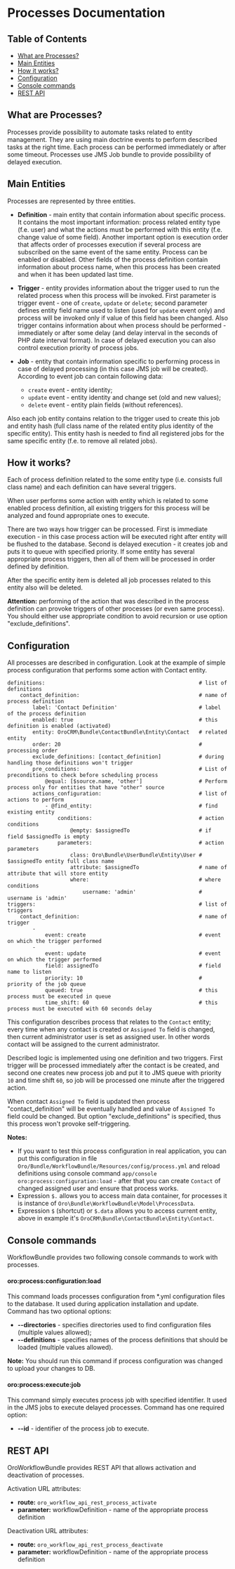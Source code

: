 Processes Documentation
==============================

Table of Contents
-----------------
 - [What are Processes?](#what-are-processes)
 - [Main Entities](#main-entities)
 - [How it works?](#how-it-works)
 - [Configuration](#configuration)
 - [Console commands](#console-commands)
 - [REST API](#rest-api)

What are Processes?
-------------------

Processes provide possibility to automate tasks related to entity management. They are using main doctrine events
to perform described tasks at the right time. Each process can be performed immediately or after some timeout.
Processes use JMS Job bundle to provide possibility of delayed execution.

Main Entities
-------------

Processes are represented by three entities.

* **Definition** - main entity that contain information about specific process. It contains the most important
information: process related entity type (f.e. user) and what the actions must be performed with this entity
(f.e. change value of some field). Another important option is execution order that affects order of processes
execution if several process are subscribed on the same event of the same entity. Process can be enabled or disabled.
Other fields of the process definition contain information about process name, when this process has been created and
when it has been updated last time.

* **Trigger** - entity provides information about the trigger used to run the related process when
this process will be invoked. First parameter is trigger event - one of ``create``, ``update`` or ``delete``;
second parameter defines entity field name used to listen (used for ``update`` event only) and  process will be invoked
only if value of this field has been changed. Also trigger contains information about when process
should be performed - immediately or after some delay (and delay interval in the seconds of PHP date interval format).
In case of delayed execution you can also control execution priority of process jobs.

* **Job** - entity that contain information specific to performing process in case of delayed processing
(in this case JMS job will be created). According to event job can contain following data:
    - ``create`` event - entity identity;
    - ``update`` event - entity identity and change set (old and new values);
    - ``delete`` event - entity plain fields (without references).

Also each job entity contains relation to the trigger used to create this job and entity hash (full class name
of the related entity plus identity of the specific entity). This entity hash is needed to find all registered jobs
for the same specific entity (f.e. to remove all related jobs).

How it works?
-------------

Each of process definition related to the some entity type (i.e. consists full class name) and each definition
can have several triggers.

When user performs some action with entity which is related to some enabled process definition,
all existing triggers for this process will be analyzed and found appropriate ones to execute.

There are two ways how trigger can be processed. First is immediate execution - in this case process action will be
executed right after entity will be flushed to the database. Second is delayed execution - it creates job and puts it
to queue with specified priority. If some entity has several appropriate process triggers, then all of them
will be processed in order defined by definition.

After the specific entity item is deleted all job processes related to this entity also will be deleted.

**Attention:** performing of the action that was described in the process definition can provoke triggers
of other processes (or even same process). You should either use appropriate condition to avoid recursion or use 
option "exclude_definitions".

Configuration
-------------

All processes are described in configuration. Look at the example of simple process configuration that performs
some action with Contact entity.

```
definitions:                                                 # list of definitions
    contact_definition:                                      # name of process definition
        label: 'Contact Definition'                          # label of the process definition
        enabled: true                                        # this definition is enabled (activated)
        entity: OroCRM\Bundle\ContactBundle\Entity\Contact   # related entity
        order: 20                                            # processing order
        exclude_definitions: [contact_definition]            # during handling those definitions won't trigger
        pre_conditions:                                      # List of preconditions to check before scheduling process
            @equal: [$source.name, 'other']                  # Perform process only for entities that have "other" source
        actions_configuration:                               # list of actions to perform
            - @find_entity:                                  # find existing entity
                conditions:                                  # action conditions
                    @empty: $assignedTo                      # if field $assignedTo is empty
                parameters:                                  # action parameters
                    class: Oro\Bundle\UserBundle\Entity\User # $assignedTo entity full class name
                    attribute: $assignedTo                   # name of attribute that will store entity
                    where:                                   # where conditions
                        username: 'admin'                    # username is 'admin'
triggers:                                                    # list of triggers
    contact_definition:                                      # name of trigger
        -
            event: create                                    # event on which the trigger performed
        -
            event: update                                    # event on which the trigger performed
            field: assignedTo                                # field name to listen
            priority: 10                                     # priority of the job queue
            queued: true                                     # this process must be executed in queue
            time_shift: 60                                   # this process must be executed with 60 seconds delay
```

This configuration describes process that relates to the ``Contact`` entity; every time when any contact is
created or ``Assigned To`` field is changed, then current administrator user is set as assigned user.
In other words contact will be assigned to the current administrator.

Described logic is implemented using one definition and two triggers.
First trigger will be processed immediately after the contact is be created, and second one creates new process job
and put it to JMS queue with priority  ``10`` and time shift ``60``, so job will be processed one minute after
the triggered action.

When contact ``Assigned To`` field is updated then process "contact_definition" will be eventually handled and 
value  of ``Assigned To`` field could be changed. But option "exclude_definitions" is specified, thus this process won't
provoke self-triggering.

**Notes:** 

 - If you want to test this process configuration in real application, you can put this configuration in file
``Oro/Bundle/WorkflowBundle/Resources/config/process.yml`` and reload definitions using console command
``app/console oro:process:configuration:load`` - after that you can create ``Contact`` of changed assigned user
and ensure that process works.
 - Expression `$.` allows you to access main data container, for processes it is instance of `Oro\Bundle\WorkflowBundle\Model\ProcessData`.
 - Expression `$` (shortcut) or `$.data` allows you to access current entity, above in example it's `OroCRM\Bundle\ContactBundle\Entity\Contact`.


Console commands
----------------

WorkflowBundle provides two following console commands to work with processes.

#### oro:process:configuration:load

This command loads processes configuration from *.yml configuration files to the database. It used
during application installation and update. Command has two optional options:

- **--directories** - specifies directories used to find configuration files (multiple values allowed);
- **--definitions** - specifies names of the process definitions that should be loaded (multiple values allowed).

**Note:** You should run this command if process configuration was changed to upload your changes to DB.

#### oro:process:execute:job

This command simply executes process job with specified identifier. It used in the JMS jobs to execute delayed
processes. Command has one required option:

- **--id** - identifier of the process job to execute.

REST API
--------

OroWorkflowBundle provides REST API that allows activation and deactivation of processes.

Activation URL attributes:
* **route:** ``oro_workflow_api_rest_process_activate``
* **parameter:** workflowDefinition - name of the appropriate process definition

Deactivation URL attributes:
* **route:** ``oro_workflow_api_rest_process_deactivate``
* **parameter:** workflowDefinition - name of the appropriate process definition
